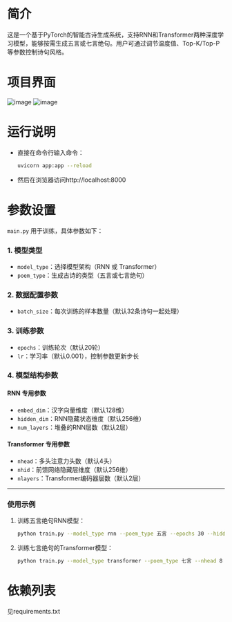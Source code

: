 # 简介
这是一个基于PyTorch的智能古诗生成系统，支持RNN和Transformer两种深度学习模型，能够按需生成五言或七言绝句。用户可通过调节温度值、Top-K/Top-P等参数控制诗句风格。
# 项目界面
![image](https://github.com/user-attachments/assets/bc61bc9a-4ccb-46c2-bfa7-ab7f89b46566)
![image](https://github.com/user-attachments/assets/b3b72cca-e568-4a72-8f5c-2e2dcbebce0d)


# 运⾏说明

- 直接在命令行输入命令：
   ```bash
   uvicorn app:app --reload
- 然后在浏览器访问http://localhost:8000

# 参数设置

`main.py` 用于训练，具体参数如下：

### 1. 模型类型
- `model_type`：选择模型架构（RNN 或 Transformer）  
- `poem_type`：生成古诗的类型（五言或七言绝句）

### 2. 数据配置参数
- `batch_size`：每次训练的样本数量（默认32条诗句一起处理）

### 3. 训练参数
- `epochs`：训练轮次（默认20轮）  
- `lr`：学习率（默认0.001），控制参数更新步长

### 4. 模型结构参数
#### RNN 专用参数
- `embed_dim`：汉字向量维度（默认128维）  
- `hidden_dim`：RNN隐藏状态维度（默认256维）  
- `num_layers`：堆叠的RNN层数（默认2层）

#### Transformer 专用参数
- `nhead`：多头注意力头数（默认4头）  
- `nhid`：前馈网络隐藏层维度（默认256维）  
- `nlayers`：Transformer编码器层数（默认2层）

---

### 使用示例
1. 训练五言绝句RNN模型：  
   ```bash
   python train.py --model_type rnn --poem_type 五言 --epochs 30 --hidden_dim 512

2. 训练七言绝句的Transformer模型：  
   ```bash
   python train.py --model_type transformer --poem_type 七言 --nhead 8 --nhid 512

# 依赖列表
见requirements.txt
